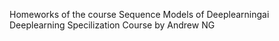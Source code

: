 Homeworks of the course Sequence Models of Deeplearningai Deeplearning Specilization Course by Andrew NG

